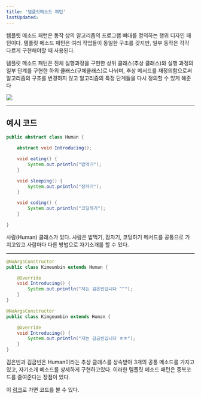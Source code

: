```yaml
---
title: '템플릿메소드 패턴'
lastUpdated: 
---
```


템플릿 메소드 패턴은 동작 상의 알고리즘의 프로그램 뼈대를 정의하는 행위 디자인 패턴이다. 템플릿 메소드 패턴은 여러 작업들이 동일한 구조를 갖지만, 일부 동작은 각각 다르게 구현해야할 때 사용된다.

 템플릿 메소드 패턴은 전체 실행과정을 구현한 상위 클래스(추상 클래스)와 실행 과정의 일부 단계를 구현한 하위 클래스(구체클래스)로 나뉘며, 추상 메서드를 재정의함으로써 알고리즘의 구조를 변경하지 않고 알고리즘의 특정 단계들을 다시 정의할 수 있게 해준다

 <img src="https://blog.kakaocdn.net/dn/woloO/btq9hzgeMoY/EB4c36STzhUXUJoSVAr5Ak/img.png">

 ---

## 예시 코드

```java
public abstract class Human {

    abstract void Introducing();

    void eating() {
        System.out.println("밥먹기");
    }

    void sleeping() {
        System.out.println("잠자기");
    }

    void coding() {
        System.out.println("코딩하기");
    }

}
```

사람(Human) 클래스가 있다. 사람은 밥먹기, 잠자기, 코딩하기 메서드를 공통으로 가지고있고 사람마다 다른 방법으로 자기소개를 할 수 있다.

---

```java
@NoArgsConstructor
public class Kimeunbin extends Human {

    @Override
    void Introducing() {
        System.out.println("저는 김은빈입니다 ^^");
    }
}

@NoArgsConstructor
public class Kimgeumbin extends Human {

    @Override
    void Introducing() {
        System.out.println("저는 김금빈입니다 ㅎㅎ");
    }
}
```

김은빈과 김금빈은 Human이라는 추상 클래스를 상속받아 3개의 공통 메소드를 가지고있고, 자기소개 메소드를 상세하게 구현하고있다. 이러한 템플릿 메소드 패턴은 중복코드를 줄여준다는 장점이 있다. 

이 <a href="https://github.com/rlaisqls/GoF-DesignPatterns/tree/master/src/main/java/com/study/gof/designpattrens/_03_BehavioralPattern/templateMethod">링크</a>로 가면 코드를 볼 수 있다.
